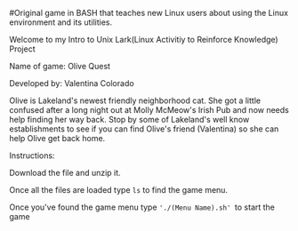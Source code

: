 
#Original game in BASH that teaches new Linux users about using the Linux environment and its utilities. 

Welcome to my Intro to Unix Lark(Linux Activitiy to Reinforce Knowledge) Project

Name of game: Olive Quest

Developed by: Valentina Colorado

Olive is Lakeland's newest friendly neighborhood cat. She got a little confused after a long night out at Molly McMeow's Irish Pub and now needs help finding her way back.
Stop by some of Lakeland's well know establishments to see if you can find Olive's friend (Valentina) so she can help Olive get back home.



Instructions:

Download the file and unzip it. 

Once all the files are loaded type ```ls``` to find the game menu.

Once you've found the game menu type ```'./(Menu Name).sh' ```to start the game
